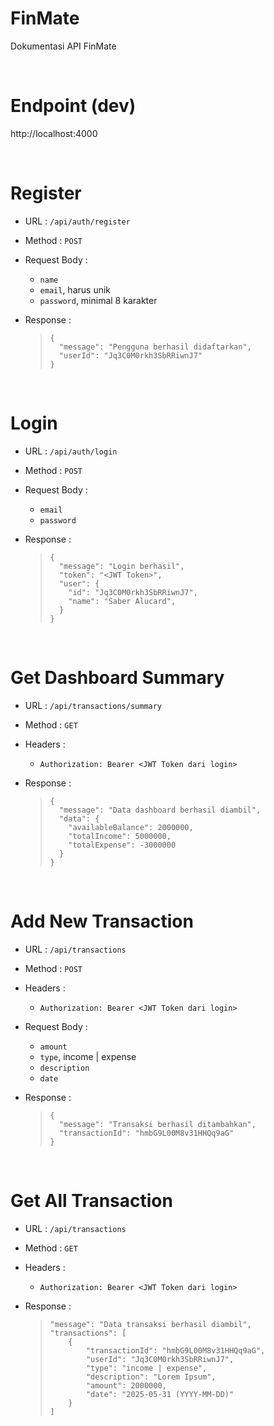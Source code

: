 # FinMate

Dokumentasi API FinMate

<br>

# Endpoint (dev)

http://localhost:4000

<br>

# Register

- URL : ```/api/auth/register```
- Method : ```POST```
- Request Body :

  - ```name```
  - ```email```, harus unik
  - ```password```, minimal 8 karakter

- Response :
  > ```
  > {
  >   "message": "Pengguna berhasil didaftarkan",
  >   "userId": "Jq3C0M0rkh3SbRRiwnJ7"
  > }
  > ```
  
<br>

# Login

- URL : ```/api/auth/login```
- Method : ```POST```
- Request Body :

  - ```email```
  - ```password```

- Response :
  > ```
  > {
  >   "message": "Login berhasil",
  >   "token": "<JWT Token>",
  >   "user": {
  >     "id": "Jq3C0M0rkh3SbRRiwnJ7",
  >     "name": "Saber Alucard",
  >   }
  > }
  > ```

<br>

# Get Dashboard Summary

- URL : ```/api/transactions/summary```
- Method : ```GET```
- Headers :

  - ```Authorization: Bearer <JWT Token dari login>```

- Response :
  > ```
  > {
  >   "message": "Data dashboard berhasil diambil",
  >   "data": {
  >     "availableBalance": 2000000,
  >     "totalIncome": 5000000,
  >     "totalExpense": -3000000
  >   }
  > }
  > ```

<br>

# Add New Transaction

- URL : ```/api/transactions```
- Method : ```POST```
- Headers :

  - ```Authorization: Bearer <JWT Token dari login>```

- Request Body :

  - ```amount```
  - ```type```, income | expense
  - ```description```
  - ```date```

- Response :
  > ```
  > {
  >   "message": "Transaksi berhasil ditambahkan",
  >   "transactionId": "hmbG9L00M8v31HHQq9aG"
  > }
  > ```

<br>

# Get All Transaction

- URL : ```/api/transactions```
- Method : ```GET```
- Headers :

  - ```Authorization: Bearer <JWT Token dari login>```

- Response :
  > ```
  > "message": "Data transaksi berhasil diambil",
  > "transactions": [
  >     {
  >         "transactionId": "hmbG9L00M8v31HHQq9aG",
  >         "userId": "Jq3C0M0rkh3SbRRiwnJ7",
  >         "type": "income | expense",
  >         "description": "Lorem Ipsum",
  >         "amount": 2000000,
  >         "date": "2025-05-31 (YYYY-MM-DD)"
  >     }
  > ]
  > ```

<br>